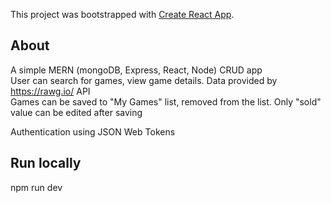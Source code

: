 This project was bootstrapped with [Create React App](https://github.com/facebook/create-react-app).


## About

A simple MERN (mongoDB, Express, React, Node) CRUD app <br/>
User can search for games, view game details. 
Data provided by https://rawg.io/ API <br/>
Games can be saved to "My Games" list, removed from the list. Only "sold" value can be edited after saving

Authentication using JSON Web Tokens

## Run locally

npm run dev

